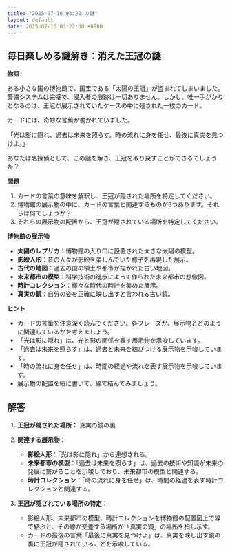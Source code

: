 ```yaml
---
title: "2025-07-16 03:22 の謎"
layout: default
date: 2025-07-16 03:22:00 +0900
---
```

## 毎日楽しめる謎解き：消えた王冠の謎

**物語**

ある小さな国の博物館で、国宝である「太陽の王冠」が盗まれてしまいました。警備システムは完璧で、侵入者の痕跡は一切ありません。しかし、唯一手がかりとなるのは、王冠が展示されていたケースの中に残された一枚のカード。

カードには、奇妙な言葉が書かれていました。

「光は影に隠れ、過去は未来を照らす。時の流れに身を任せ、最後に真実を見つけよ。」

あなたは名探偵として、この謎を解き、王冠を取り戻すことができるでしょうか？

**問題**

1.  カードの言葉の意味を解釈し、王冠が隠された場所を特定してください。
2.  博物館の展示物の中に、カードの言葉と関連するものが3つあります。それらは何でしょうか？
3.  それらの展示物の配置から、王冠が隠されている場所を特定してください。

**博物館の展示物**

*   **太陽のレプリカ**：博物館の入り口に設置された大きな太陽の模型。
*   **影絵人形**：昔の人々が影絵を楽しんでいた様子を再現した展示。
*   **古代の地図**：過去の国の領土や都市が描かれた古い地図。
*   **未来都市の模型**：科学技術の進歩によって作られた未来都市の想像図。
*   **時計コレクション**：様々な時代の時計を集めた展示。
*   **真実の鏡**：自分の姿を正確に映し出すと言われる古い鏡。

**ヒント**

*   カードの言葉を注意深く読んでください。各フレーズが、展示物とどのように関連しているかを考えましょう。
*   「光は影に隠れ」は、光と影の関係を表す展示物を示唆しています。
*   「過去は未来を照らす」は、過去と未来を結びつける展示物を示唆しています。
*   「時の流れに身を任せ」は、時間の経過や流れを表す展示物を示唆しています。
*   展示物の配置を紙に書いて、線で結んでみましょう。

## 解答

1.  **王冠が隠された場所：** 真実の鏡の裏

2.  **関連する展示物：**

    *   **影絵人形**：「光は影に隠れ」から連想される。
    *   **未来都市の模型**：「過去は未来を照らす」は、過去の技術や知識が未来の発展に繋がることを示唆しており、未来都市の模型と関連する。
    *   **時計コレクション**：「時の流れに身を任せ」は、時間の経過を表す時計コレクションと関連する。

3.  **王冠が隠されている場所の特定：**

    *   影絵人形、未来都市の模型、時計コレクションを博物館の配置図上で線で結ぶと、その線が交差する場所が「真実の鏡」の場所を指し示す。
    *   カードの最後の言葉「最後に真実を見つけよ」は、真実を映し出す鏡の裏に王冠が隠されていることを示唆している。
